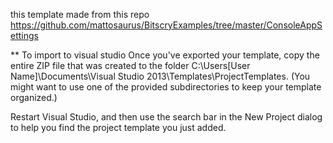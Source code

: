 this template made from this repo
https://github.com/mattosaurus/BitscryExamples/tree/master/ConsoleAppSettings

** To import to visual studio
Once you've exported your template, copy the entire ZIP file that was created to the folder 
  C:\Users\[User Name]\Documents\Visual Studio 2013\Templates\ProjectTemplates. 
(You might want to use one of the provided subdirectories to keep your template organized.)

Restart Visual Studio, and then use the search bar in the New Project dialog to help you find the project template you just added.
